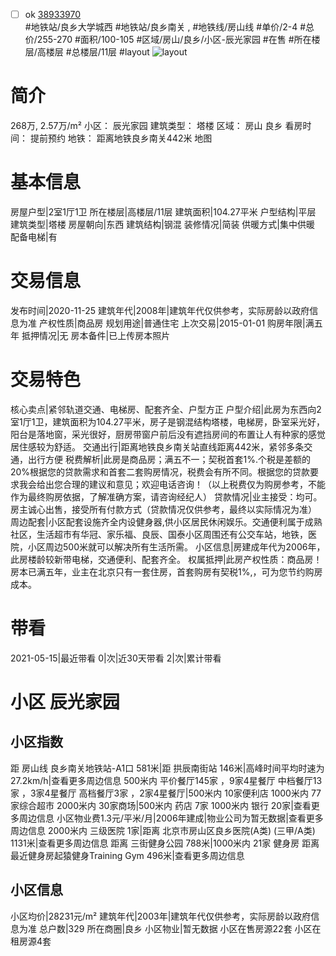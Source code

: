 - [ ] ok [38933970](https://bj.5i5j.com/ershoufang/38933970.html)  
 #地铁站/良乡大学城西 #地铁站/良乡南关 ,  #地铁线/房山线
#单价/2-4 #总价/255-270 #面积/100-105   #区域/房山/良乡/小区-辰光家园 #在售 #所在楼层/高楼层 #总楼层/11层 #layout 
![layout](http://image16.5i5j.com/erp/house/3893/38933970/huxing/eelmfpcke160f678.jpg_P5.jpg) 
# 简介 
 268万,  2.57万/m² 
小区： 辰光家园
建筑类型： 塔楼
区域： 房山 良乡
看房时间： 提前预约
地铁： 距离地铁良乡南关442米 地图
# 基本信息 
 房屋户型|2室1厅1卫
所在楼层|高楼层/11层
建筑面积|104.27平米
户型结构|平层
建筑类型|塔楼
房屋朝向|东西
建筑结构|钢混
装修情况|简装
供暖方式|集中供暖
配备电梯|有
# 交易信息 
 发布时间|2020-11-25
建筑年代|2008年|建筑年代仅供参考，实际房龄以政府信息为准
产权性质|商品房
规划用途|普通住宅
上次交易|2015-01-01
购房年限|满五年
抵押情况|无
房本备件|已上传房本照片
# 交易特色 
 核心卖点|紧邻轨道交通、电梯房、配套齐全、户型方正
户型介绍|此房为东西向2室1厅1卫，建筑面积为104.27平米，房子是钢混结构塔楼，电梯房，卧室采光好，阳台是落地窗，采光很好，厨房带窗户前后没有遮挡房间的布置让人有种家的感觉居住感较为舒适。
交通出行|距离地铁良乡南关站直线距离442米，紧邻多条交通，出行方便
税费解析|此房是商品房；满五不一；契税首套1%.个税是差额的20%根据您的贷款需求和首套二套购房情况，税费会有所不同。根据您的贷款要求我会给出您合理的建议和意见；欢迎电话咨询！（以上税费仅为购房参考，不能作为最终购房依据，了解准确方案，请咨询经纪人）
贷款情况|业主接受：均可。房主诚心出售，接受所有付款方式（贷款情况仅供参考，最终以实际情况为准）
周边配套|小区配套设施齐全内设健身器,供小区居民休闲娱乐。交通便利属于成熟社区，生活超市有华冠、家乐福、良辰、国泰小区周围还有公交车站，地铁，医院，小区周边500米就可以解决所有生活所需。
小区信息|房建成年代为2006年，此房楼龄较新带电梯，交通便利、配套齐全。
权属抵押|此房产权性质：商品房！房本已满五年，业主在北京只有一套住房，首套购房有契税1%,，可为您节约购房成本。
# 带看 
 2021-05-15|最近带看	 0|次|近30天带看	 2|次|累计带看
# 小区 辰光家园
## 小区指数 
 距 房山线 良乡南关地铁站-A1口 581米|距 拱辰南街站 146米|高峰时间平均时速为27.2km/h|查看更多周边信息
500米内 平价餐厅145家 ，9家4星餐厅
中档餐厅13家 ，3家4星餐厅
高档餐厅3家 ，2家4星餐厅|500米内 10家便利店
1000米内 77家综合超市
2000米内 30家商场|500米内 药店 7家
1000米内 银行 20家|查看更多周边信息
小区物业费1.3元/平米/月|2006年建成|物业公司为暂无数据|查看更多周边信息
2000米内 三级医院 1家|距离 北京市房山区良乡医院(A类) (三甲/A类) 1131米|查看更多周边信息
距离 三街健身公园 788米|1000米内 21家 健身房
距离最近健身房起猿健身Training Gym 496米|查看更多周边信息
## 小区信息 
 小区均价|28231元/m²
建筑年代|2003年|建筑年代仅供参考，实际房龄以政府信息为准
总户数|329
所在商圈|良乡
小区物业|暂无数据
小区在售房源22套
小区在租房源4套
